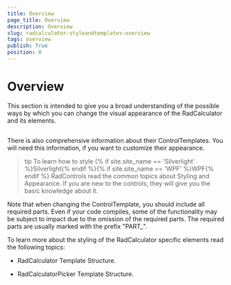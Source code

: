 ```yaml
---
title: Overview
page_title: Overview
description: Overview
slug: radcalculator-styleandtemplates-overview
tags: overview
publish: True
position: 0
---
```


# Overview



This section is intended to give you a broad understanding of the possible ways by which you can change the visual appearance of the RadCalculator and its elements.

## 

There is also comprehensive information about their ControlTemplates. You will need this information, if you want to customize their appearance.

>tip
				  To learn how to style {% if site.site_name == 'Silverlight' %}Silverlight{% endif %}{% if site.site_name == 'WPF' %}WPF{% endif %} RadControls read the common topics about Styling and Appearance. If you are new to the controls, they will give you the basic knowledge about it.

Note that when changing the ControlTemplate, you should include all required parts. Even if your code compiles, some of the functionality may be subject to impact due to the omission of the required parts. The required parts are usually marked with the prefix "PART_".

To learn more about the styling of the RadCalculator specific elements read the following topics:

*  RadCalculator Template Structure.

*  RadCalculatorPicker Template Structure.
